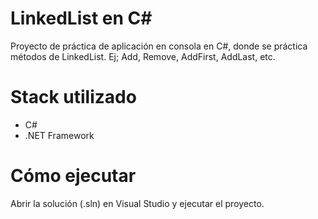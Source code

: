 # LinkedList en C#
Proyecto de práctica de aplicación en consola en C#, donde se práctica métodos de LinkedList. Ej; Add, Remove, AddFirst, AddLast, etc.

# Stack utilizado
- C#
- .NET Framework

# Cómo ejecutar
Abrir la solución (.sln) en Visual Studio y ejecutar el proyecto.
